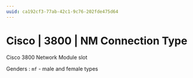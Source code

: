 ```yaml
---
uuid: ca192cf3-77ab-42c1-9c76-202fde475d64
---
```

# Cisco | 3800 | NM Connection Type

Cisco 3800 Network Module slot

Genders
: `mf` - male and female types
